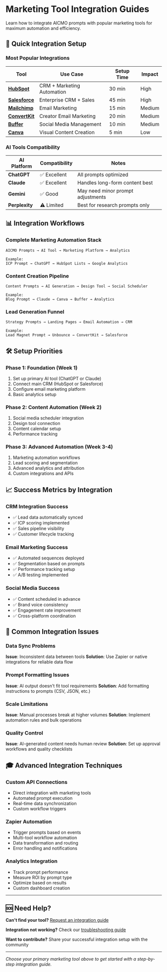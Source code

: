 # Marketing Tool Integration Guides

Learn how to integrate AICMO prompts with popular marketing tools for maximum automation and efficiency.

## 🚀 Quick Integration Setup

### **Most Popular Integrations**

| Tool | Use Case | Setup Time | Impact |
|------|----------|------------|---------|
| **[HubSpot](./hubspot-integration.md)** | CRM + Marketing Automation | 30 min | High |
| **[Salesforce](./salesforce-integration.md)** | Enterprise CRM + Sales | 45 min | High |
| **[Mailchimp](./mailchimp-integration.md)** | Email Marketing | 15 min | Medium |
| **[ConvertKit](./convertkit-integration.md)** | Creator Email Marketing | 20 min | Medium |
| **[Buffer](./buffer-integration.md)** | Social Media Management | 10 min | Medium |
| **[Canva](./canva-integration.md)** | Visual Content Creation | 5 min | Low |

### **AI Tools Compatibility**

| AI Platform | Compatibility | Notes |
|-------------|---------------|-------|
| **ChatGPT** | ✅ Excellent | All prompts optimized |
| **Claude** | ✅ Excellent | Handles long-form content best |
| **Gemini** | ✅ Good | May need minor prompt adjustments |
| **Perplexity** | ⚠️ Limited | Best for research prompts only |

## 📊 Integration Workflows

### **Complete Marketing Automation Stack**

```
AICMO Prompts → AI Tool → Marketing Platform → Analytics

Example:
ICP Prompt → ChatGPT → HubSpot Lists → Google Analytics
```

### **Content Creation Pipeline**

```
Content Prompts → AI Generation → Design Tool → Social Scheduler

Example:  
Blog Prompt → Claude → Canva → Buffer → Analytics
```

### **Lead Generation Funnel**

```
Strategy Prompts → Landing Pages → Email Automation → CRM

Example:
Lead Magnet Prompt → Unbounce → ConvertKit → Salesforce
```

## 🛠️ Setup Priorities

### **Phase 1: Foundation (Week 1)**
1. Set up primary AI tool (ChatGPT or Claude)
2. Connect main CRM (HubSpot or Salesforce)  
3. Configure email marketing platform
4. Basic analytics setup

### **Phase 2: Content Automation (Week 2)**
1. Social media scheduler integration
2. Design tool connection
3. Content calendar setup
4. Performance tracking

### **Phase 3: Advanced Automation (Week 3-4)**
1. Marketing automation workflows
2. Lead scoring and segmentation
3. Advanced analytics and attribution
4. Custom integrations and APIs

## 📈 Success Metrics by Integration

### **CRM Integration Success**
- ✅ Lead data automatically synced
- ✅ ICP scoring implemented  
- ✅ Sales pipeline visibility
- ✅ Customer lifecycle tracking

### **Email Marketing Success**
- ✅ Automated sequences deployed
- ✅ Segmentation based on prompts
- ✅ Performance tracking setup
- ✅ A/B testing implemented

### **Social Media Success**
- ✅ Content scheduled in advance
- ✅ Brand voice consistency
- ✅ Engagement rate improvement
- ✅ Cross-platform coordination

## 🚨 Common Integration Issues

### **Data Sync Problems**
**Issue**: Inconsistent data between tools
**Solution**: Use Zapier or native integrations for reliable data flow

### **Prompt Formatting Issues**  
**Issue**: AI output doesn't fit tool requirements
**Solution**: Add formatting instructions to prompts (CSV, JSON, etc.)

### **Scale Limitations**
**Issue**: Manual processes break at higher volumes
**Solution**: Implement automation rules and bulk operations

### **Quality Control**
**Issue**: AI-generated content needs human review
**Solution**: Set up approval workflows and quality checklists

## 🎓 Advanced Integration Techniques

### **Custom API Connections**
- Direct integration with marketing tools
- Automated prompt execution
- Real-time data synchronization
- Custom workflow triggers

### **Zapier Automation**
- Trigger prompts based on events
- Multi-tool workflow automation  
- Data transformation and routing
- Error handling and notifications

### **Analytics Integration**
- Track prompt performance
- Measure ROI by prompt type
- Optimize based on results
- Custom dashboard creation

---

## 🆘 Need Help?

**Can't find your tool?** [Request an integration guide](https://github.com/AICMO/Marketing-Prompt-Collection/issues)

**Integration not working?** Check our [troubleshooting guide](./troubleshooting.md)

**Want to contribute?** Share your successful integration setup with the community

---

*Choose your primary marketing tool above to get started with a step-by-step integration guide.*